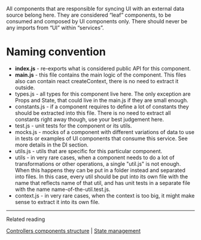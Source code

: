 All components that are responsible for syncing UI with an external data source belong here. They
are considered “leaf” components, to be consumed and composed by UI components only. There should
never be any imports from “UI” within “services”.

# Naming convention

-   **index.js** - re-exports what is considered public API for this component.
-   **main.js** - this file contains the main logic of the component. This files also can contain
    react createContext, there is no need to extract it outside.
-   types.js - all types for this component live here. The only exception are Props and State, that
    could live in the main.js if they are small enough.
-   constants.js - if a component requires to define a lot of constants they should be extracted
    into this file. There is no need to extract all constants right away though, use your best
    judgement here.
-   test.js - unit tests for the component or its utils.
-   mocks.js - mocks of a component with different variations of data to use in tests or examples of
    UI components that consume this service. See more details in the DI section.
-   utils.js - utils that are specific for this particular component.
-   utils - in very rare cases, when a component needs to do a lot of transformations or other
    operations, a single "util.js" is not enough. When this happens they can be put in a folder
    instead and separated into files. In this case, every util should be put into its own file with
    the name that reflects name of that util, and has unit tests in a separate file with the name
    name-of-the-util.test.js.
-   context.js - in very rare cases, when the context is too big, it might make sense to extract it
    into its own file.

---

Related reading

[Controllers components structure](structure.md) |
[State management](../../../../state-management)
